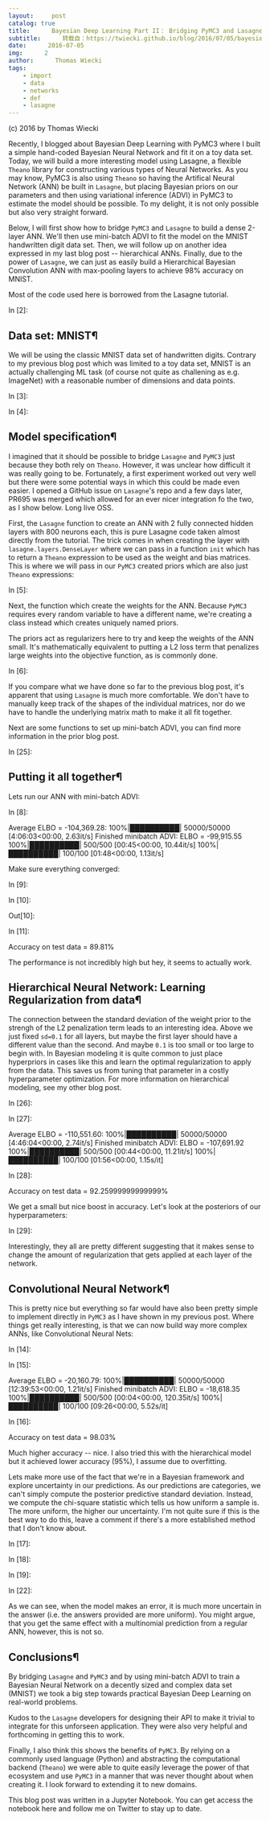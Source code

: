 ```yaml
---
layout:     post
catalog: true
title:      Bayesian Deep Learning Part II： Bridging PyMC3 and Lasagne to build a Hierarchical Neural Network
subtitle:      转载自：https://twiecki.github.io/blog/2016/07/05/bayesian-deep-learning/
date:      2016-07-05
img:      2
author:      Thomas Wiecki
tags:
    - import
    - data
    - networks
    - def
    - lasagne
---
```






(c) 2016 by Thomas Wiecki




Recently, I blogged about Bayesian Deep Learning with PyMC3 where I built a simple hand-coded Bayesian Neural Network and fit it on a toy data set. Today, we will build a more interesting model using Lasagne, a flexible `Theano` library for constructing various types of Neural Networks. As you may know, PyMC3 is also using `Theano` so having the Artifical Neural Network (ANN) be built in `Lasagne`, but placing Bayesian priors on our parameters and then using variational inference (ADVI) in PyMC3 to estimate the model should be possible. To my delight, it is not only possible but also very straight forward.

Below, I will first show how to bridge `PyMC3` and `Lasagne` to build a dense 2-layer ANN. We'll then use mini-batch ADVI to fit the model on the MNIST handwritten digit data set. Then, we will follow up on another idea expressed in my last blog post -- hierarchical ANNs. Finally, due to the power of `Lasagne`, we can just as easily build a Hierarchical Bayesian Convolution ANN with max-pooling layers to achieve 98% accuracy on MNIST.

Most of the code used here is borrowed from the Lasagne tutorial.

In [2]:




## Data set: MNIST¶

We will be using the classic MNIST data set of handwritten digits. Contrary to my previous blog post which was limited to a toy data set, MNIST is an actually challenging ML task (of course not quite as challening as e.g. ImageNet) with a reasonable number of dimensions and data points.

In [3]:

In [4]:




## Model specification¶

I imagined that it should be possible to bridge `Lasagne` and `PyMC3` just because they both rely on `Theano`. However, it was unclear how difficult it was really going to be. Fortunately, a first experiment worked out very well but there were some potential ways in which this could be made even easier. I opened a GitHub issue on `Lasagne`'s repo and a few days later, PR695 was merged which allowed for an ever nicer integration fo the two, as I show below. Long live OSS.

First, the `Lasagne` function to create an ANN with 2 fully connected hidden layers with 800 neurons each, this is pure Lasagne code taken almost directly from the tutorial. The trick comes in when creating the layer with `lasagne.layers.DenseLayer` where we can pass in a function `init` which has to return a `Theano` expression to be used as the weight and bias matrices. This is where we will pass in our `PyMC3` created priors which are also just `Theano` expressions:

In [5]:




Next, the function which create the weights for the ANN. Because `PyMC3` requires every random variable to have a different name, we're creating a class instead which creates uniquely named priors.

The priors act as regularizers here to try and keep the weights of the ANN small. It's mathematically equivalent to putting a L2 loss term that penalizes large weights into the objective function, as is commonly done.

In [6]:




If you compare what we have done so far to the previous blog post, it's apparent that using `Lasagne` is much more comfortable. We don't have to manually keep track of the shapes of the individual matrices, nor do we have to handle the underlying matrix math to make it all fit together.

Next are some functions to set up mini-batch ADVI, you can find more information in the prior blog post.

In [25]:




## Putting it all together¶

Lets run our ANN with mini-batch ADVI:

In [8]:



Average ELBO = -104,369.28: 100%|██████████| 50000/50000 [4:06:03<00:00, 2.63it/s] 
Finished minibatch ADVI: ELBO = -99,915.55
100%|██████████| 500/500 [00:45<00:00, 10.44it/s]
100%|██████████| 100/100 [01:48<00:00, 1.13it/s]









Make sure everything converged:

In [9]:









In [10]:

Out[10]:









In [11]:



Accuracy on test data = 89.81%









The performance is not incredibly high but hey, it seems to actually work.




## Hierarchical Neural Network: Learning Regularization from data¶

The connection between the standard deviation of the weight prior to the strengh of the L2 penalization term leads to an interesting idea. Above we just fixed `sd=0.1` for all layers, but maybe the first layer should have a different value than the second. And maybe `0.1` is too small or too large to begin with. In Bayesian modeling it is quite common to just place hyperpriors in cases like this and learn the optimal regularization to apply from the data. This saves us from tuning that parameter in a costly hyperparameter optimization. For more information on hierarchical modeling, see my other blog post.

In [26]:

In [27]:



Average ELBO = -110,551.60: 100%|██████████| 50000/50000 [4:46:04<00:00, 2.74it/s] 
Finished minibatch ADVI: ELBO = -107,691.92
100%|██████████| 500/500 [00:44<00:00, 11.21it/s]
100%|██████████| 100/100 [01:56<00:00, 1.15s/it]








In [28]:



Accuracy on test data = 92.25999999999999%









We get a small but nice boost in accuracy. Let's look at the posteriors of our hyperparameters:

In [29]:










Interestingly, they all are pretty different suggesting that it makes sense to change the amount of regularization that gets applied at each layer of the network.




## Convolutional Neural Network¶

This is pretty nice but everything so far would have also been pretty simple to implement directly in `PyMC3` as I have shown in my previous post. Where things get really interesting, is that we can now build way more complex ANNs, like Convolutional Neural Nets:

In [14]:

In [15]:



Average ELBO = -20,160.79: 100%|██████████| 50000/50000 [12:39:53<00:00, 1.21it/s] 
Finished minibatch ADVI: ELBO = -18,618.35
100%|██████████| 500/500 [00:04<00:00, 120.35it/s]
100%|██████████| 100/100 [09:26<00:00, 5.52s/it]








In [16]:



Accuracy on test data = 98.03%









Much higher accuracy -- nice. I also tried this with the hierarchical model but it achieved lower accuracy (95%), I assume due to overfitting.

Lets make more use of the fact that we're in a Bayesian framework and explore uncertainty in our predictions. As our predictions are categories, we can't simply compute the posterior predictive standard deviation. Instead, we compute the chi-square statistic which tells us how uniform a sample is. The more uniform, the higher our uncertainty. I'm not quite sure if this is the best way to do this, leave a comment if there's a more established method that I don't know about.

In [17]:

In [18]:

In [19]:

In [22]:










As we can see, when the model makes an error, it is much more uncertain in the answer (i.e. the answers provided are more uniform). You might argue, that you get the same effect with a multinomial prediction from a regular ANN, however, this is not so.

## Conclusions¶

By bridging `Lasagne` and `PyMC3` and by using mini-batch ADVI to train a Bayesian Neural Network on a decently sized and complex data set (MNIST) we took a big step towards practical Bayesian Deep Learning on real-world problems.

Kudos to the `Lasagne` developers for designing their API to make it trivial to integrate for this unforseen application. They were also very helpful and forthcoming in getting this to work.

Finally, I also think this shows the benefits of `PyMC3`. By relying on a commonly used language (Python) and abstracting the computational backend (`Theano`) we were able to quite easily leverage the power of that ecosystem and use `PyMC3` in a manner that was never thought about when creating it. I look forward to extending it to new domains.

This blog post was written in a Jupyter Notebook. You can get access the notebook here and follow me on Twitter to stay up to date.
